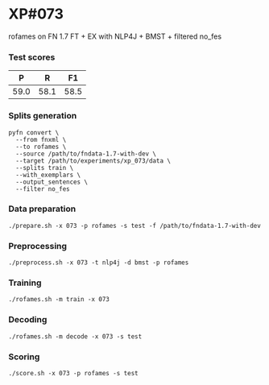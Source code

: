 # XP\#073

rofames on FN 1.7 FT + EX with NLP4J + BMST + filtered no_fes

### Test scores
| P| R | F1 |
| --- | --- | --- |
| 59.0 | 58.1 | 58.5 |

### Splits generation
```
pyfn convert \
  --from fnxml \
  --to rofames \
  --source /path/to/fndata-1.7-with-dev \
  --target /path/to/experiments/xp_073/data \
  --splits train \
  --with_exemplars \
  --output_sentences \
  --filter no_fes
```

### Data preparation
```
./prepare.sh -x 073 -p rofames -s test -f /path/to/fndata-1.7-with-dev
```

### Preprocessing
```
./preprocess.sh -x 073 -t nlp4j -d bmst -p rofames
```

### Training
```
./rofames.sh -m train -x 073
```

### Decoding
```
./rofames.sh -m decode -x 073 -s test
```

### Scoring
```
./score.sh -x 073 -p rofames -s test
```
